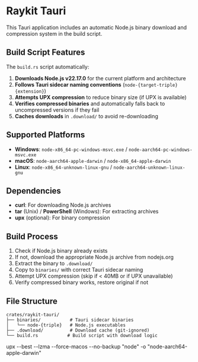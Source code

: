# Raykit Tauri

This Tauri application includes an automatic Node.js binary download and compression system in the build script.

## Build Script Features

The `build.rs` script automatically:

1. **Downloads Node.js v22.17.0** for the current platform and architecture
2. **Follows Tauri sidecar naming conventions** (`node-{target-triple}{extension}`)
3. **Attempts UPX compression** to reduce binary size (if UPX is available)
4. **Verifies compressed binaries** and automatically falls back to uncompressed versions if they fail
5. **Caches downloads** in `.download/` to avoid re-downloading

## Supported Platforms

- **Windows**: `node-x86_64-pc-windows-msvc.exe` / `node-aarch64-pc-windows-msvc.exe`
- **macOS**: `node-aarch64-apple-darwin` / `node-x86_64-apple-darwin`
- **Linux**: `node-x86_64-unknown-linux-gnu` / `node-aarch64-unknown-linux-gnu`

## Dependencies

- **curl**: For downloading Node.js archives
- **tar** (Unix) / **PowerShell** (Windows): For extracting archives
- **upx** (optional): For binary compression

## Build Process

1. Check if Node.js binary already exists
2. If not, download the appropriate Node.js archive from nodejs.org
3. Extract the binary to `.download/`
4. Copy to `binaries/` with correct Tauri sidecar naming
5. Attempt UPX compression (skip if < 40MB or if UPX unavailable)
6. Verify compressed binary works, restore original if not

## File Structure

```
crates/raykit-tauri/
├── binaries/           # Tauri sidecar binaries
│   └── node-{triple}   # Node.js executables
├── .download/          # Download cache (git-ignored)
└── build.rs           # Build script with download logic
```

upx --best --lzma --force-macos --no-backup "node" -o "node-aarch64-apple-darwin"
